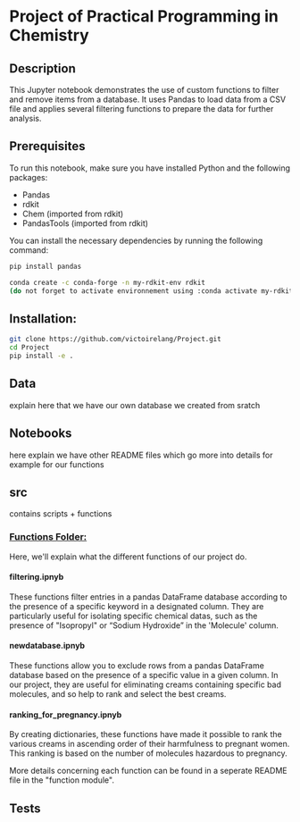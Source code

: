 # Project of Practical Programming in Chemistry

## Description
This Jupyter notebook demonstrates the use of custom functions to filter and remove items from a database. It uses Pandas to load data from a CSV file and applies several filtering functions to prepare the data for further analysis.

## Prerequisites
To run this notebook, make sure you have installed Python and the following packages:
- Pandas
- rdkit
- Chem (imported from rdkit)
- PandasTools (imported from rdkit)


You can install the necessary dependencies by running the following command:
```bash
pip install pandas

conda create -c conda-forge -n my-rdkit-env rdkit
(do not forget to activate environnement using :conda activate my-rdkit-env)
```

## Installation:
```bash
git clone https://github.com/victoirelang/Project.git
cd Project
pip install -e .
```


## Data
explain here that we have our own database we created from sratch

## Notebooks
here explain we have other README files which go more into details for example for our functions 

## src
contains scripts + functions 
### [Functions Folder:](https://github.com/victoirelang/Project/tree/main/functions)
Here, we'll explain what the different functions of our project do.

#### filtering.ipnyb

These functions filter entries in a pandas DataFrame database according to the presence of a specific keyword in a designated column. 
They are particularly useful for isolating specific chemical datas, such as the presence of "Isopropyl" or “Sodium Hydroxide” in the 'Molecule' column.

#### newdatabase.ipnyb

These functions allow you to exclude rows from a pandas DataFrame database based on the presence of a specific value in a given column. In our project, they are useful for eliminating creams containing specific bad molecules, and so help to rank and select the best creams.

#### ranking_for_pregnancy.ipnyb

By creating dictionaries, these functions have made it possible to rank the various creams in ascending order of their harmfulness to pregnant women. This ranking is based on the number of molecules hazardous to pregnancy.


More details concerning each function can be found in a seperate README file in the "function module".


## Tests

